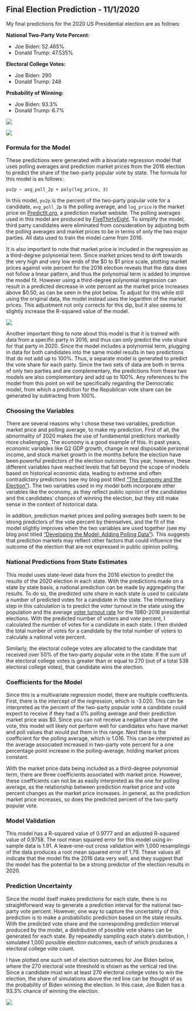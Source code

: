 ## Final Election Prediction - 11/1/2020

My final predictions for the 2020 US Presidential election are as follows:

**National Two-Party Vote Percent:**
- Joe Biden: 52.465%
- Donald Trump: 47.535%

**Electoral College Votes:**
- Joe Biden: 290
- Donald Trump: 248

**Probability of Winning:**
- Joe Biden: 93.3%
- Donald Trump: 6.7%

![](../figures/final_map.png)

![](../figures/final_winner_map.png)

### Formula for the Model

These predictions were generated with a bivariate regression model that uses polling averages and prediction market prices from the 2016 election to predict the share of the two-party popular vote by state. The formula for this model is as follows:

```
pv2p ~ avg_poll_2p + poly(log_price, 3)
```

In this model, `pv2p` is the percent of the two-party popular vote for a candidate, `avg_poll_2p` is the polling average, and `log_price` is the market price on [PredictIt.org](https://www.predictit.org/), a prediction market website. The polling averages used in this model are produced by [FiveThirtyEight](https://data.fivethirtyeight.com/). To simplify the model, third party candidates were eliminated from consideration by adjusting both the polling averages and market prices to be in terms of only the two major parties. All data used to train the model came from 2016.

It is also important to note that market price is included in the regression as a third-degree polynomial term. Since market prices tend to drift towards the very high and very low ends of the \$0 to \$1 price scale, plotting market prices against vote percent for the 2016 election reveals that the data does not follow a linear pattern, and thus the polynomial term is added to improve the model fit. However using a third-degree polynomial regression can result in a predicted decrease in vote percent as the market price increases above $0.50, as can be seen in the plot below. To adjust for this while still using the original data, the model instead uses the logarithm of the market prices. This adjustment not only corrects for this dip, but it also seems to slightly increase the R-squared value of the model. 

![](../figures/market_price.png)

Another important thing to note about this model is that it is trained with data from a specific party in 2016, and thus can only predict the vote share for that party in 2020. Since the model includes a polynomial term, plugging in data for both candidates into the same model results in two predictions that do not add up to 100%. Thus, a separate model is generated to predict the vote share for each party. Since the two sets of data are both in terms of only two parties and are complementary, the predictions from these two models are also complementary and add up to 100%. Any references to the model from this point on will be specifically regarding the Democratic model, from which a prediction for the Republican vote share can be generated by subtracting from 100%. 

### Choosing the Variables

There are several reasons why I chose these two variables, prediction market price and polling average, to make my prediction. First of all, the abnormality of 2020 makes the use of fundamental predictors markedly more challenging. The economy is a good example of this. In past years, economic variables like Q2 GDP growth, change in real disposable personal income, and stock market growth in the months before the election have been powerful predictors of the election outcome. This year, however, these different variables have reached levels that fall beyond the scope of models based on historical economic data, leading to extreme and often contradictory predictions (see my blog post titled [“The Economy and the Election”](https://bchaps1999.github.io/2020_election_analytics/posts/week_2.html)). The two variables used in my model both incorporate other variables like the economy, as they reflect public opinion of the candidates and the candidates’ chances of winning the election, but they still make sense in the context of historical data. 

In addition, prediction market prices and polling averages both seem to be strong predictors of the vote percent by themselves, and the fit of the model slightly improves when the two variables are used together (see my blog post titled [“Developing the Model: Adding Polling Data”](https://bchaps1999.github.io/2020_election_analytics/posts/week_5.html)). This suggests that prediction markets may reflect other factors that could influence the outcome of the election that are not expressed in public opinion polling. 

### National Predictions from State Estimates

This model uses state-level data from the 2016 election to predict the results of the 2020 election in each state. With the predictions made on a state by state basis, a national prediction can be made by aggregating the results. To do so, the predicted vote share in each state is used to calculate a number of predicted votes for a candidate in the state. The intermediary step in this calculation is to predict the voter turnout in the state using the population and the average [voter turnout rate](https://www.census.gov/data/tables/time-series/demo/voting-and-registration/voting-historical-time-series.html) for the 1980-2016 presidential elections. With the predicted number of voters and vote percent, I calculated the number of votes for a candidate in each state. I then divided the total number of votes for a candidate by the total number of voters to calculate a national vote percent. 

Similarly, the electoral college votes are allocated to the candidate that received over 50% of the two-party popular vote in the state. If the sum of the electoral college votes is greater than or equal to 270 (out of a total 538 electoral college votes), that candidate wins the election.

### Coefficients for the Model

Since this is a multivariate regression model, there are multiple coefficients. First, there is the intercept of the regression, which is -3.020. This can be interpreted as the percent of the two-party popular vote a candidate could expect to receive if they had a 0% polling average and their prediction market price was $0. Since you can not receive a negative share of the vote, this model will likely not perform well for candidates who have market and poll values that would put them in this range. Next there is the coefficient for the polling average, which is 1.016. This can be interpreted as the average associated increased in two-party vote percent for a one percentage point increase in the polling-average, holding market prices constant.

With the market price data being included as a third-degree polynomial term, there are three coefficients associated with market price. However, these coefficients can not be as easily interpreted as the one for polling average, as the relationship between prediction market price and vote percent changes as the market price increases. In general, as the prediction market price increases, so does the predicted percent of the two-party popular vote.

### Model Validation

This model has a R-squared value of 0.9777 and an adjusted R-squared value of 0.9758. The root mean squared error for this model using in-sample data is 1.91. A leave-one-out cross validation with 1,000 resamplings of the data produces a root mean squared error of 1.79. These values all indicate that the model fits the 2016 data very well, and they suggest that the model has the potential to be a strong predictor of the election results in 2020. 

### Prediction Uncertainty

Since the model itself makes predictions for each state, there is no straightforward way to generate a prediction interval for the national two-party vote percent. However, one way to capture the uncertainty of this prediction is to make a probabilistic prediction based on the state results. With the predicted vote share and the corresponding prediction interval produced by the model, a distribution of possible vote shares can be generated for each state. By repeatedly sampling each state’s distribution, I simulated 1,000 possible election outcomes, each of which produces a electoral college vote count. 

I have plotted one such set of election outcomes for Joe Biden below, where the 270 electoral vote threshold is shown as the vertical red line. Since a candidate must win at least 270 electoral college votes to win the election, the share of simulations above the red line can be thought of as the probability of Biden winning the election. In this case, Joe Biden has a 93.3% chance of winning the election. 

![](../figures/final_ec.png)


